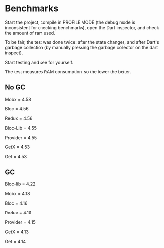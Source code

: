 # Benchmarks

Start the project, compile in PROFILE MODE (the debug mode is inconsistent for checking benchmarks), open the Dart inspector, and check the amount of ram used.

To be fair, the test was done twice: after the state changes, and after Dart's garbage collection (by manually pressing the garbage collector on the dart inspect).

Start testing and see for yourself.

The test measures RAM consumption, so the lower the better.

## No GC 

Mobx = 4.58 

Bloc = 4.56 

Redux = 4.56

Bloc-Lib = 4.55 

Provider = 4.55 

GetX = 4.53 

Get = 4.53

## GC 

Bloc-lib = 4.22 

Mobx = 4.18

Bloc = 4.16 

Redux = 4.16 

Provider = 4.15 

GetX = 4.13 

Get = 4.14
